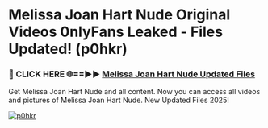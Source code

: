 # Melissa Joan Hart Nude Original Videos 0nlyFans Leaked - Files Updated! (p0hkr)

<h3>🔴 CLICK HERE 🌐==►► <a href="https://tinyurl.com/y5r63du9" rel="nofollow">Melissa Joan Hart Nude Updated Files</a></h3>

Get Melissa Joan Hart Nude and all content. Now you can access all videos and pictures of Melissa Joan Hart Nude. New Updated Files 2025!

[![p0hkr](https://i.imgur.com/UVo9nyh.gif)](https://tinyurl.com/y5r63du9)